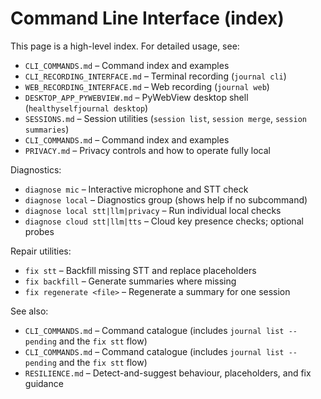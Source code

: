 # Command Line Interface (index)

This page is a high-level index. For detailed usage, see:

- `CLI_COMMANDS.md` – Command index and examples
- `CLI_RECORDING_INTERFACE.md` – Terminal recording (`journal cli`)
- `WEB_RECORDING_INTERFACE.md` – Web recording (`journal web`)
- `DESKTOP_APP_PYWEBVIEW.md` – PyWebView desktop shell (`healthyselfjournal desktop`)
- `SESSIONS.md` – Session utilities (`session list`, `session merge`, `session summaries`)
- `CLI_COMMANDS.md` – Command index and examples
- `PRIVACY.md` – Privacy controls and how to operate fully local

 Diagnostics:

- `diagnose mic` – Interactive microphone and STT check
- `diagnose local` – Diagnostics group (shows help if no subcommand)
- `diagnose local stt|llm|privacy` – Run individual local checks
- `diagnose cloud stt|llm|tts` – Cloud key presence checks; optional probes

Repair utilities:

- `fix stt` – Backfill missing STT and replace placeholders
- `fix backfill` – Generate summaries where missing
- `fix regenerate <file>` – Regenerate a summary for one session

See also:
- `CLI_COMMANDS.md` – Command catalogue (includes `journal list --pending` and the `fix stt` flow)
- `CLI_COMMANDS.md` – Command catalogue (includes `journal list --pending` and the `fix stt` flow)
- `RESILIENCE.md` – Detect-and-suggest behaviour, placeholders, and fix guidance

